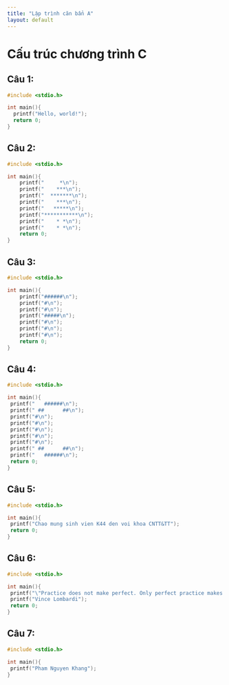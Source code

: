 ```yaml
---
title: "Lập trình căn bẩn A"
layout: default
---
```


# **Cấu trúc chương trình C**

## **Câu 1:**

```c
#include <stdio.h>

int main(){
  printf("Hello, world!");
  return 0;
}
```

## **Câu 2:**

```c
#include <stdio.h>

int main(){
    printf("     *\n");
    printf("    ***\n");
    printf("  *******\n");
    printf("    ***\n");
    printf("   *****\n");
    printf("***********\n");
    printf("    * *\n");
    printf("    * *\n");
    return 0;
}
```

## **Câu 3:**

```c
#include <stdio.h>

int main(){
    printf("######\n");
    printf("#\n");
    printf("#\n");
    printf("#####\n");
    printf("#\n");
    printf("#\n");
    printf("#\n");
    return 0;
}
```

## **Câu 4:**

```c
#include <stdio.h>

int main(){
 printf("   ######\n");
 printf(" ##      ##\n");
 printf("#\n");
 printf("#\n");
 printf("#\n");
 printf("#\n");
 printf("#\n");
 printf(" ##      ##\n");
 printf("   ######\n");
 return 0;
}
```

## **Câu 5:**

```c
#include <stdio.h>

int main(){
 printf("Chao mung sinh vien K44 den voi khoa CNTT&TT");
 return 0;
}
```

## **Câu 6:**

```c
#include <stdio.h>

int main(){
 printf("\"Practice does not make perfect. Only perfect practice makes perfect!\"\n");
 printf("Vince Lombardi");
 return 0;
}
```

## **Câu 7:**

```c
#include <stdio.h>

int main(){
 printf("Pham Nguyen Khang");
}
```
